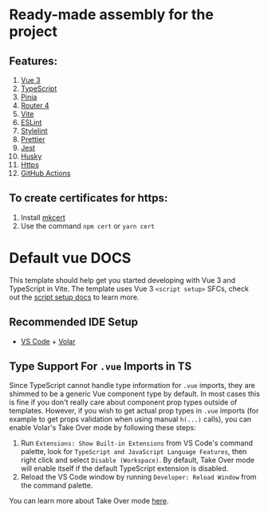 # Ready-made assembly for the project

## Features:

1. [Vue 3](https://vuejs.org/guide/introduction.html)
2. [TypeScript](https://www.typescriptlang.org/docs/)
3. [Pinia](https://pinia.vuejs.org/introduction.html)
4. [Router 4](https://router.vuejs.org/guide/)
5. [Vite](https://vitejs.dev/guide/)
6. [ESLint](https://eslint.org/docs/latest/)
7. [Stylelint](https://stylelint.io/user-guide/configure/)
8. [Prettier](https://prettier.io/docs/en/options.html)
9. [Jest](https://jestjs.io/docs/getting-started)
10. [Husky](https://typicode.github.io/husky/#/)
11. [Https](https://www.cloudflare.com/learning/ssl/what-is-https/)
12. [GitHub Actions](https://github.com/FiloSottile/mkcert)

## To create certificates for https:

1. Install [mkcert](https://github.com/FiloSottile/mkcert)
2. Use the command `npm cert` or `yarn cert`

# Default vue DOCS

This template should help get you started developing with Vue 3 and TypeScript in Vite. The template uses Vue 3 `<script setup>` SFCs, check out the [script setup docs](https://v3.vuejs.org/api/sfc-script-setup.html#sfc-script-setup) to learn more.

## Recommended IDE Setup

- [VS Code](https://code.visualstudio.com/) + [Volar](https://marketplace.visualstudio.com/items?itemName=Vue.volar)

## Type Support For `.vue` Imports in TS

Since TypeScript cannot handle type information for `.vue` imports, they are shimmed to be a generic Vue component type by default. In most cases this is fine if you don't really care about component prop types outside of templates. However, if you wish to get actual prop types in `.vue` imports (for example to get props validation when using manual `h(...)` calls), you can enable Volar's Take Over mode by following these steps:

1. Run `Extensions: Show Built-in Extensions` from VS Code's command palette, look for `TypeScript and JavaScript Language Features`, then right click and select `Disable (Workspace)`. By default, Take Over mode will enable itself if the default TypeScript extension is disabled.
2. Reload the VS Code window by running `Developer: Reload Window` from the command palette.

You can learn more about Take Over mode [here](https://github.com/johnsoncodehk/volar/discussions/471).
